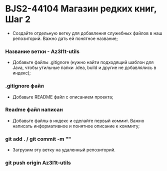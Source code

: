 # BJS2-44104 Магазин редких книг, Шаг 2

- Создайте отдельную ветку для добавления служебных файлов в наш репозиторий. Важно дать ей понятное название;
### Название ветки - Az3l1t-utils

- Добавьте файлы .gitignore (нужно найти подходящий шаблон для Java, чтобы утильные папки .idea, build и другие не добавлялись в индекс);

### .gitignore файл

- Добавьте README файл с описанием проекта;

### Readme файл написан

- Добавьте файлы в индекс и сделайте первый коммит. Важно написать информативное и понятное описание к коммиту;

### git add . / git commit -m ""

- Загрузим эту ветку на удаленный репозиторий.

### git push origin Az3l1t-utils

